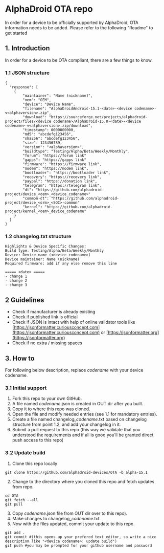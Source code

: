 # AlphaDroid OTA repo
In order for a device to be officially supported by AlphaDroid, OTA information needs to be added.
Please refer to the following "Readme" to get started

## 1. Introduction ##
In order for a device to be OTA compliant, there are a few things to know.

### 1.1 JSON structure ###
```
{
  "response": [
    {
        "maintainer": "Name (nickname)",
        "oem": "OEM",
        "device": "Device Name",
        "filename": "AlphaDroidAndroid-15.1-<date>-<device codename>-v<alphaversion>.zip",
        "download": "https://sourceforge.net/projects/alphadroid-project/files/<device codename>/AlphaDroid-15.0-<date>-<device codename>-v<alphaversion>.zip/download",
        "timestamp": 0000000000,
        "md5": "abcdefg123456",
        "sha256": "abcdefg123456",
        "size": 123456789,
        "version": "<alphaversion>",
        "buildtype": "Testing/Alpha/Beta/Weekly/Monthly",
        "forum": "https://forum link"
        "gapps": "https://gapps link"
        "firmware": "https://firmware link",
        "modem": "https://modem link",
        "bootloader": "https://bootloader link",
        "recovery": "https://recovery link",
        "paypal": "https://donation link",
        "telegram": "https://telegram link",
        "dt": "https://github.com/alphadroid-project/device_<oem>_<device_codename>"
        "common-dt": "https://github.com/alphadroid-project/device_<orm>_<SOC>-common"
        "kernel": "https://github.com/alphadroid-project/kernel_<oem>_device_codename"
    }
  ]
}
```

### 1.2 changelog.txt structure ###
```
Highlights & Device Specific Changes:
Build type: Testing/Alpha/Beta/Weekly/Monthly
Device: Device name (<device codename>)
Device maintainer: Name (nickname)
Required firmware: add if any else remove this line

===== <date> =====
- change 1
- change 2
- change 3
```

## 2 Guidelines ##
* Check if manufacturer is already existing
* Check if published link is official
* Check if JSON is intact with help of online validator tools like [https://jsonformatter.curiousconcept.com](https://jsonformatter.curiousconcept.com) or [https://jsonformatter.org](https://jsonformatter.org)
* Check if no extra / missing spaces

## 3. How to ##
For following below description, replace *codename* with your device codename.
### 3.1 Initial support ###
1. Fork this repo to your own GitHub.
2. A file named *codename*.json is created in OUT dir after you built.
3. Copy it to where this repo was cloned.
4. Open the file and modify needed entries (see 1.1 for mandatory entries).
5. Create a file named changelog_*codename*.txt based on changelog structure from point 1.2, and add your changelog in it.
6. Submit a pull request to this repo (this way we validate that you understood the requirements and if all is good you'll be granted direct push access to this repo)

### 3.2 Update build ###
1. Clone this repo locally
```
git clone https://github.com/alphadroid-devices/OTA -b alpha-15.1
```
2. Change to the directory where you cloned this repo and fetch updates from repo.
```
cd OTA
git fetch --all
git pull
```
3. Copy *codename*.json file from OUT dir over to this repo).
4. Make changes to changelog_*codename*.txt.
5. Now with the files updated, commit your update to this repo.
```
git add .
git commit #(this opens up your prefered text editor, so write a nice description like "<device codename>: update build")
git push #you may be prompted for your github username and password
```
